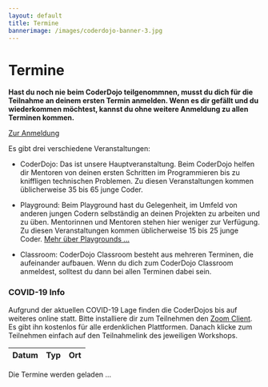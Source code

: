 ```yaml
---
layout: default
title: Termine
bannerimage: /images/coderdojo-banner-3.jpg
---
```


# Termine

**Hast du noch nie beim CoderDojo teilgenommnen, musst du dich für die Teilnahme an deinem ersten Termin anmelden. Wenn es dir gefällt und du wiederkommen möchtest, kannst du ohne weitere Anmeldung zu allen Terminen kommen.**

<p class="text-center"><a class="btn btn-material-light-blue-700" href="/anmeldung.html">Zur Anmeldung</a></p>

Es gibt drei verschiedene Veranstaltungen:

- <span class="type-coderdojo">CoderDojo</span>: Das ist unsere Hauptveranstaltung. Beim CoderDojo helfen dir Mentoren von deinen ersten Schritten im Programmieren bis zu kniffligen technischen Problemen. Zu diesen Veranstaltungen kommen üblicherweise 35 bis 65 junge Coder.

- <span class="type-playground">Playground</span>: Beim Playground hast du Gelegenheit, im Umfeld von anderen jungen Codern selbständig an deinen Projekten zu arbeiten und zu üben. Mentorinnen und Mentoren stehen hier weniger zur Verfügung. Zu diesen Veranstaltungen kommen üblicherweise 15 bis 25 junge Coder. [Mehr über Playgrounds&nbsp;...](/infos/playground.html)

- <span class="type-classroom">Classroom</span>: CoderDojo Classroom besteht aus mehreren Terminen, die aufeinander aufbauen. Wenn du dich zum CoderDojo Classroom anmeldest, solltest du dann bei allen Terminen dabei sein.

<div class="corona-info">
<h3>COVID-19 Info</h3>
Aufgrund der aktuellen COVID-19 Lage finden die CoderDojos bis auf weiteres online statt. Bitte installiere dir zum Teilnehmen den <a href="https://zoom.us/download" target="_blank">Zoom Client</a>. Es gibt ihn kostenlos für alle erdenklichen Plattformen. Danach klicke zum Teilnehmen einfach auf den Teilnahmelink des jeweiligen Workshops.</div>

<table class="table" id="eventsTable">
	<thead>
		<tr>
			<th>Datum</th>
			<th>Typ</th>
			<th>Ort</th>
		</tr>
	</thead>
	<tbody>
	</tbody>
</table>

<p class="loadingText">Die Termine werden geladen ...</p>

<script language="javascript">
	Date.prototype.addDays = function(days) {
		var dat = new Date(this.valueOf());
		dat.setDate(dat.getDate() + days);
		return dat;
	}

	var eventsTable = $("#eventsTable");

	$.get("https://participants-management-service.azurewebsites.net/api/events/?past=false", function(data) {
		var additionalEvents = [
			{ date: new Date(2017, 6, 7), title: "Sommerferien 2017", type: "header" },
			{ date: new Date(2017, 6, 13), title: "Sommerferien 2017", type: "header" },
			{ date: new Date(2017, 8, 14), title: "Wintersemester 2017 / 2018", type: "header" }
		].filter(function(event) { return event.date >= new Date(); });
		
		data = data.concat(additionalEvents).sort(function(a, b) {
			a = new Date(a.date);
			b = new Date(b.date);
			return a > b ? 1 : a < b ? -1 : 0;
		});

		var row = "<tr>";
		row += "<td>Freitag, 17. April 2020</td>";
		row += "<td class='type-coderdojo'>CoderDojo Online</td>";
		row += "<td>";

		var workshops = [];
		
		workshops.push({
			time: "13:45 - 15:45",
			title: "Virtuelles Elektronikbasteln",
			description: "Alle die schon mal im Classroom waren können die Zugänge wieder benutzen, alle die noch nie etwas mit Tinkercad gemacht haben bitte gleich am Anfang melden, dann erhaltet ihr eine 10 Min Einführung in Tinkercad. Ihr könnt euch auf dieser Seite schon einmal vorab informieren: <a href=\"https://www.smarthome-tricks.de/esp8266-einfuehrung/arduino-schaltung-mit-tinkercad-simulieren/\" target=\"_blank\">Tinkercad Kurzanleitung.</a><br/><br/>Wir basteln wieder mit Tinkercad. Wir werden bei der Strom- und Spannungsmessung weiter machen. Dieses Mal werfen wir einen Blick auf die Versorgungsspannung der Batterie und die Spannungsabfälle an den Verbrauchern, sowie die Ströme, die durch die Bauteile und Verbraucher fliessen. Wir werfen nochmals einen Blick auf das Ohmsche Gesetz und überprüfen unsere Beobachtungen<br/><br/>Mit den Arduino werden wir eine Temperaturmessung bauen. Dazu nutzen wir den Analogeingang des Arduinos. Wir werden auch ein paar Themen rund um den Arduino besprechen.</p>",
			prerequisites: "PC oder Laptop, Internetzugang, eventuell einen Taschenrechner (es geht auch der am PC)",
			mentors: ["Günther", "Michael"],
			link: "https://zoom.us/j/98789138621"
		});

		workshops.push({
			time: "13:45 - 15:45",
			title: "Typescript",
			description: "In diesem Workshop setzen wir uns im Detail mit Basiskonzepten von Programmiersprachen wie Variablen, Datentypen, Funktionen, Klassen, Ablauflogik etc. am Beispiel von TypeScript auseinander. Auch wenn du andere Programmiersprachen verwendest, kannst du das Wissen aus diesem Workshop dort sicher auch anwenden. Du bist hier richtig, wenn du mehr über die Hintergründe von Coding erfahren möchtest und Verständnis dafür gewinnen möchtest, was so manche Codezeilen, die du bisher aus unseren Beispielangaben kopiert hast, wirklich bedeuten.",
			prerequisites: "<ul><li>Programmiererfahrung (zumindest eine Menge Scratch, noch besser ein wenig HTML/CSS/JavaScript, Java, Python oder Ähnliches)</li><li>Mikrofon und idealerweise Webcam, da wir viel über Coding-Konzepte reden werden</li><li><a href=\"https://nodejs.org/\" target=\"_blank\">Node.js</a></li><li><a href=\"https://code.visualstudio.com/\" target=\"_blank\">Visual Studio Code</a></li></ul>",
			mentors: ["Rainer"],
			link: "https://zoom.us/j/92198752576"
		});

		workshops.push({
			time: "13:45 - 15:45",
			title: "Scratch Anfängerworkshop",
			description: "Natürlich darf ein Workshop für Anfängerinnen und Anfänger mit Scratch im CoderDojo nicht fehlen. Wenn ihr noch nie mit Scratch gearbeitet habt, dann könnt ihr in diesem Workshop euer erstes Computerspiel programmieren.",
			prerequisites: "<ul><li>Installiert Scratch: <a href=\"https://scratch.mit.edu/download\" target=\"_blank\">https://scratch.mit.edu/download</a></li><li>oder verwendet die Onlineversion von Scratch: <a href=\"https://scratch.mit.edu/\" target=\"_blank\">https://scratch.mit.edu/</a></li></ul>",
			mentors: ["Sonja", "Gerlinde"],
			link: "https://zoom.us/j/99339025558"
		});

		workshops.push({
			time: "16:00 - 18:00",
			title: "Java",
			description: "Wir werden unserem Spiel beibringen Kollisionen zu erkennen.",
			prerequisites: "<ul><li><a href=\"https://www.jetbrains.com/de-de/idea/download/#section=windows\" target=\"_blank\">IntelliJ IDEA (Community Edition)</a></li><li><a href=\"https://git-scm.com/download/win\" target=\"_blank\">Git</a></li></ul>",
			mentors: ["Thomas"],
			link: "https://zoom.us/j/92032918488"
		});

		workshops.push({
			time: "16:00 - 18:00",
			title: "Minecraft Redstone",
			description: "Wenn du schon immer Redstone Schaltungen selber entwerfen wolltest oder verstehen willst wie die Schaltungen funktionieren die du von Youtube kopierst ;) dann bist du hier genau richtig! Wir werden unseren Kurs fortsetzen, diesesmal mit:<br/><br/><ul><li>Speicherzellen, wie kann ich Zustände in meinen Schaltungen abbilden</li><li>Taktgeber, wie kann ich regelmäßig meine Schaltung aktivieren</li><li>Impulsgeber, wie kann ich Signale auf Impulse umwandeln</li></ul>",
			prerequisites: "Ihr braucht einen offiziellen Minecraft Account und die Java-Minecraft Version 1.15.2 installiert. Wir werden auf einem gemeinsamen Server unsere Übungen machen.",
			mentors: ["Matthias", "Jan"],
			link: "https://zoom.us/j/99966757401"
		});

		workshops.push({
			time: "16:00 - 18:00",
			title: "Bootstrap",
			description: "Letzte Woche haben wir eine Webseite mit CSS hübscher gestaltet und mit einigen Animationen versehen. Diese Woche starten wir mit der selben Webseite wie beim letzten Mal, verwenden aber <a href=\"https://getbootstrap.com/\" target=\"_blank\">Bootstrap</a> um die Webseite zu gestalten. Wir verwenden das Grid System, um das Layout auf für mobile Devices anzupassen, und wir werden einige Komponenten wie z.B. das Karussell zum Durchblättern von Bildern einbauen.",
			prerequisites: "<ul><li>Visual Studio Code: <a href=\"https://code.visualstudio.com/\" target=\"_blank\">https://code.visualstudio.com/</a></li><li>mit folgende Plugins:<ul><li><a href=\"https://marketplace.visualstudio.com/items?itemName=ritwickdey.LiveServer\" target=\"_blank\">Live Server</a></li><li><a href=\"https://marketplace.visualstudio.com/items?itemName=MS-vsliveshare.vsliveshare\" target=\"_blank\">Live Share</a></li><li><a href=\"https://marketplace.visualstudio.com/items?itemName=mrmlnc.vscode-autoprefixer\" target=\"_blank\">Autoprefixer</a></li></ul></li></ul>",
			mentors: ["Karin", "Rainer"],
			link: "https://zoom.us/j/99506376161"
		});

		workshops.forEach(function(w) {
			row += "<p><span class=\"workshop-title\">" + w.time + " " + w.title + "</span></p><p>" + w.description + "</p><p><b>Voraussetzungen</b></p><p>" + w.prerequisites + "</p><p><b>Mentoren:</b> " + w.mentors.join(", ") + "</p><p><b>Link zum Teilnehmen:</b> <a href='" + w.link + "' target='_blank'>" + w.link + "</a></p>";
		});

		row += "</td>";
		row += "</tr>";

		eventsTable.append(row);

		data.filter(function(event) { return moment(new Date(event.date)).startOf("day").format('YYYY-MM-DD') != '2020-04-17'; }).forEach(function(event) {
			var row = "";

			if (event.type == "header") {
				row = "<tr class='subtitle'><td colspan='3'>" + event.title + "</td></tr>";
			} else {
				var date = moment(new Date(event.date)).startOf("day");
				var formattedDate = date.format("YYYY-MM-DD");

				/*row = "<tr";
				if (event.type == "playground") {
					row += " class='playground'";
				} else if (event.type == "bootcamp") {
					row += " class='bootcamp'";
				} else {
					row += " class='coderdojo'";
				}*/

				row += "<tr>";
				if (event.type == "classroom") {
					row += "<td>";
                    for (var i = 0; i < event.dates.length; i++) {
                        var classroomDate = moment(new Date(event.dates[i])).startOf("day");
                        row += "<span class='nowrap'>" + classroomDate.format("dddd, DD. MMMM YYYY") + "</span>" + "<br/>";
						if (event.title == "Elektronik") {
							row += "15:00 - 17:30<br/>";
						} else {
							row += "16:00 - 18:00<br/>";
						}
                    }
                    row += "</td>";
				} else if (event.type == "bootcamp") {
					row += "<td><span class='nowrap'>" + date.format("dddd, DD. MMMM YYYY") + "</span><br/>13:30 - 18:30</td>";
				} else {
					row += "<td><span class='nowrap'>" + date.format("dddd, DD. MMMM YYYY") + "</span><br/>16:00 - 18:00</td>";
				}

				if (event.type == "playground") {
					row += "<td class='type-playground'>Playground";
				} else if (event.type == "bootcamp") {
					row += "<td class='type-bootcamp'>Bootcamp";
                } else if (event.type == "classroom") {
					row += "<td class='type-classroom'>Classroom";
				} else {
					row += "<td class='type-coderdojo'>CoderDojo";
				}
				row += "</td>";

				row += "<td>";

                if (event.type == "classroom") {
                    row += "<b>CoderDojo Classroom - " + event.title + "</b>";
                    row += "<br/><br/>";
                    row += event.description;
                    row += "<br/><br/>";
                    var mailBody = "Hallo CoderDojo Team,%0D%0A%0D%0Aich möchte mich zum Kurs CoderDojo Classroom - " + event.title + " anmelden.%0D%0A%0D%0AVorname: %0D%0ANachname: %0D%0AAlter: %0D%0A";
                    row += "<b>Anmeldung unter <a href='mailto:info@coderdojo-linz.org?subject=Anmeldung zu CoderDojo Classroom - " + event.title + "&body=" + mailBody + "'>info@coderdojo-linz.org</a></b>";
                    row += "<br/><br/>";
                } else if (event.type == "bootcamp") {
					row += "<b>" + event.title + "</b>";
                    row += "<br/><br/>";
                    row += event.description;
                    row += "<br/><br/>";
					row += "<b><a href=\"https://www.globalazurebootcamp.at/junior-bootcamp/\" target=\"_blank\">Weitere Infos ...</a></b>";
					row += "<br/><br/>";
				}

				/*if (event.type == "playground") {
					row += "Playground<br/>";
				} else if (event.type == "bootcamp") {
					row += "Junior Bootcamp - im Rahmen des <a href='https://coding-club-linz.github.io/global-azure-bootcamp-2017/junior-bootcamp.html' target='_blank'>Global Azure Bootcamps</a><br/>";
					row += "für junge Coder ab 13 Jahren<br/>";
				} else {
					row += "CoderDojo<br/>";
				}*/
				
				if (event.location) {
					row += event.location;
				} else {
					if (event.type == "playground") {
						row += "<a href=\"http://www.linz.at/wissensturm/anreise.asp\" target=\"_blank\">Wissensturm</a>, Raum 10.02, Kärtnerstraße 26, 4020 Linz";
					} else {
						row += "<a href=\"http://www.linz.at/wissensturm/anreise.asp\" target=\"_blank\">Wissensturm</a>, Veranstaltungssaal E09, Kärtnerstraße 26, 4020 Linz";
					}
				}

				if (event.sponsor) {
					row += "<br/><span class=\"sponsor\">Sponsored by " + event.sponsor + "</a>";
				}

				row += "</td>";
		
				row += "</tr>";
			}

			eventsTable.append(row);
		});

		$(".loadingText").hide();
	});
</script>
